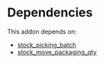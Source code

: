 # Dependencies

This addon depends on:

- [stock_picking_batch](https://github.com/bringout/oca-ocb-warehouse/tree/9b14fcb23c7ebeb2f1d8695642aaa941064d4d00/odoo-bringout-oca-ocb-stock_picking_batch)
- [stock_move_packaging_qty](https://github.com/bringout/oca-workflow-process)
